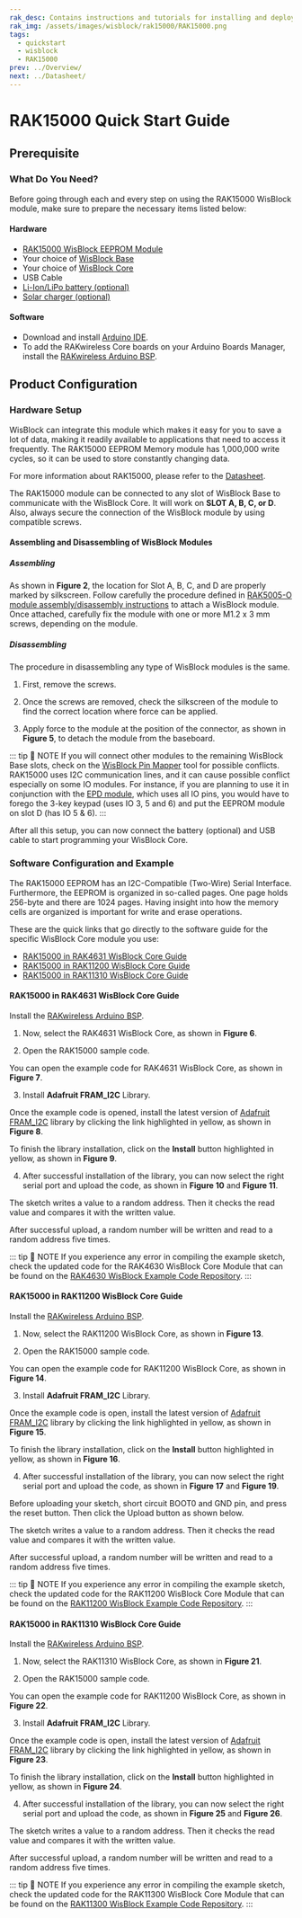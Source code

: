 ```yaml
---
rak_desc: Contains instructions and tutorials for installing and deploying your RAK15000. Instructions are written in a detailed and step-by-step manner for an easier experience in setting up your device. Aside from the hardware configuration, it also contains a software setup that includes detailed example codes that will help you get started.
rak_img: /assets/images/wisblock/rak15000/RAK15000.png
tags:
  - quickstart
  - wisblock
  - RAK15000
prev: ../Overview/
next: ../Datasheet/
---
```


# RAK15000 Quick Start Guide

## Prerequisite

### What Do You Need?

Before going through each and every step on using the RAK15000 WisBlock module, make sure to prepare the necessary items listed below:

#### Hardware

- [RAK15000 WisBlock EEPROM Module](https://store.rakwireless.com/products/wisblock-eeprom-module-rak15000?utm_source=WisBlockRAK15000&utm_medium=Document&utm_campaign=BuyFromStore)
- Your choice of [WisBlock Base](https://store.rakwireless.com/collections/wisblock-base)
- Your choice of [WisBlock Core](https://store.rakwireless.com/collections/wisblock-core)
- USB Cable
- [Li-Ion/LiPo battery (optional)](https://store.rakwireless.com/collections/wisblock-accessory/products/battery-connector-cable?utm_source=BatteryConnector&utm_medium=Document&utm_campaign=BuyFromStore)
- [Solar charger (optional)](https://store.rakwireless.com/collections/wisblock-accessory/products/solar-panel-connector-cable?utm_source=SolarPanelConnector&utm_medium=Document&utm_campaign=BuyFromStore)

#### Software

- Download and install [Arduino IDE](https://www.arduino.cc/en/Main/Software).
- To add the RAKwireless Core boards on your Arduino Boards Manager, install the [RAKwireless Arduino BSP](https://github.com/RAKWireless/RAKwireless-Arduino-BSP-Index).

## Product Configuration

### Hardware Setup

WisBlock can integrate this module which makes it easy for you to save a lot of data, making it readily available to applications that need to access it frequently. The RAK15000 EEPROM Memory module has 1,000,000 write cycles, so it can be used to store constantly changing data.

For more information about RAK15000, please refer to the [Datasheet](../Datasheet/).

The RAK15000 module can be connected to any slot of WisBlock Base to communicate with the WisBlock Core. It will work on **SLOT A, B, C, or D**. Also, always secure the connection of the WisBlock module by using compatible screws.

<rk-img
  src="/assets/images/wisblock/rak15000/quickstart/rak15000_mounting.png"
  width="70%"
  caption="RAK15000 connection to WisBlock Base"
/>

#### Assembling and Disassembling of WisBlock Modules

##### Assembling

As shown in **Figure 2**, the location for Slot A, B, C, and D are properly marked by silkscreen. Follow carefully the procedure defined in [RAK5005-O module assembly/disassembly instructions](https://docs.rakwireless.com/Knowledge-Hub/Learn/RAK5005-O-Baseboard-Installation-Guide/) to attach a WisBlock module. Once attached, carefully fix the module with one or more M1.2 x 3&nbsp;mm screws, depending on the module.

<rk-img
  src="/assets/images/wisblock/rak15000/quickstart/wisblock-sensor-silkscreen.png"
  width="70%"
  caption="Sensor connection to WisBlock Base"
/>

##### Disassembling

The procedure in disassembling any type of WisBlock modules is the same.

1. First, remove the screws.

<rk-img
  src="/assets/images/wisblock/rak15000/quickstart/removing-screws.png"
  width="70%"
  caption="Removing screws from the WisBlock module"
/>

2. Once the screws are removed, check the silkscreen of the module to find the correct location where force can be applied.

<rk-img
  src="/assets/images/wisblock/rak15000/quickstart/detaching-silkscreen.png"
  width="70%"
  caption="Detaching silkscreen on the WisBlock module"
/>

3. Apply force to the module at the position of the connector, as shown in **Figure 5**, to detach the module from the baseboard.

<rk-img
  src="/assets/images/wisblock/rak15000/quickstart/detaching-module.png"
  width="70%"
  caption="Applying even forces on the proper location of a WisBlock module"
/>

::: tip 📝 NOTE
If you will connect other modules to the remaining WisBlock Base slots, check on the [WisBlock Pin Mapper](https://docs.rakwireless.com/Knowledge-Hub/Pin-Mapper/) tool for possible conflicts. RAK15000 uses I2C communication lines, and it can cause possible conflict especially on some IO modules. For instance, if you are planning to use it in conjunction with the [EPD module](https://store.rakwireless.com/products/wisblock-epd-module-rak14000?utm_source=WisBlockRAK14000&utm_medium=Document&utm_campaign=BuyFromStore), which uses all IO pins, you would have to forego the 3-key keypad (uses IO 3, 5 and 6) and put the EEPROM module on slot D (has IO 5 & 6).
:::

After all this setup, you can now connect the battery (optional) and USB cable to start programming your WisBlock Core.

### Software Configuration and Example

The RAK15000 EEPROM has an I2C-Compatible (Two-Wire) Serial Interface. Furthermore, the EEPROM is organized in so-called pages. One page holds 256-byte and there are 1024 pages. Having insight into how the memory cells are organized is important for write and erase operations.

These are the quick links that go directly to the software guide for the specific WisBlock Core module you use:

- [RAK15000 in RAK4631 WisBlock Core Guide](/Product-Categories/WisBlock/RAK15000/Quickstart/#rak15000-in-rak4631-wisblock-core-guide)
- [RAK15000 in RAK11200 WisBlock Core Guide](/Product-Categories/WisBlock/RAK15000/Quickstart/#rak15000-in-rak11200-wisblock-core-guide)
- [RAK15000 in RAK11310 WisBlock Core Guide](/Product-Categories/WisBlock/RAK15000/Quickstart/#rak15000-in-rak11310-wisblock-core-guide)

#### RAK15000 in RAK4631 WisBlock Core Guide

Install the [RAKwireless Arduino BSP](https://github.com/RAKWireless/RAKwireless-Arduino-BSP-Index).

1. Now, select the RAK4631 WisBlock Core, as shown in **Figure 6**.

<rk-img
  src="/assets/images/wisblock/rak15000/quickstart/rak4631_board.png"
  width="100%"
  caption="Selecting RAK4631 as the WisBlock Core"
/>

2. Open the RAK15000 sample code.

You can open the example code for RAK4631 WisBlock Core, as shown in **Figure 7**.

<rk-img
  src="/assets/images/wisblock/rak15000/quickstart/rak4631_rak15000.png"
  width="100%"
  caption="Opening the RAK15000 example code for the RAK4631 WisBlock Core"
/>

3. Install **Adafruit FRAM_I2C** Library.

Once the example code is opened, install the latest version of [Adafruit FRAM_I2C](https://github.com/adafruit/Adafruit_FRAM_I2C) library by clicking the link highlighted in yellow, as shown in **Figure 8**.

<rk-img
  src="/assets/images/wisblock/rak15000/quickstart/rak4631_lib.png"
  width="100%"
  caption="Opening Adafruit EEPROM library"
/>

To finish the library installation, click on the **Install** button highlighted in yellow, as shown in **Figure 9**.
<rk-img
  src="/assets/images/wisblock/rak15000/quickstart/rak4631_adafruit_eeprom.png"
  width="100%"
  caption="Installing the Adafruit EEPROM library"
/>

4. After successful installation of the library, you can now select the right serial port and upload the code, as shown in **Figure 10** and **Figure 11**.

<rk-img
  src="/assets/images/wisblock/rak15000/quickstart/rak4631_select_port.png"
  width="100%"
  caption="Selecting the correct Serial Port"
/>

<rk-img
  src="/assets/images/wisblock/rak15000/quickstart/rak4631_upload.png"
  width="100%"
  caption="Uploading the RAK15000 example code"
/>

The sketch writes a value to a random address. Then it checks the read value and compares it with the written value.

After successful upload, a random number will be written and read to a random address five times.

<rk-img
  src="/assets/images/wisblock/rak15000/quickstart/rak4630_logs.png"
  width="90%"
  caption="RAK15000 example code logs"
/>


::: tip 📝 NOTE
If you experience any error in compiling the example sketch, check the updated code for the RAK4630 WisBlock Core Module that can be found on the [RAK4630 WisBlock Example Code Repository](https://github.com/RAKWireless/WisBlock/tree/master/examples/common/sensors/RAK15000_EEPROM_AT24C02).
:::

#### RAK15000 in RAK11200 WisBlock Core Guide

Install the [RAKwireless Arduino BSP](https://github.com/RAKWireless/RAKwireless-Arduino-BSP-Index).

1. Now, select the RAK11200 WisBlock Core, as shown in **Figure 13**.

<rk-img
  src="/assets/images/wisblock/rak15000/quickstart/rak11200_board.png"
  width="100%"
  caption="Selecting RAK11200 as the WisBlock Core"
/>

2. Open the RAK15000 sample code.

You can open the example code for RAK11200 WisBlock Core, as shown in **Figure 14**.

<rk-img
  src="/assets/images/wisblock/rak15000/quickstart/rak11200_rak15000.png"
  width="100%"
  caption="Opening the RAK15000 example code for the RAK4631 WisBlock Core"
/>

3. Install **Adafruit FRAM_I2C** Library.

Once the example code is open, install the latest version of [Adafruit FRAM_I2C](https://github.com/adafruit/Adafruit_FRAM_I2C) library by clicking the link highlighted in yellow, as shown in **Figure 15**.

<rk-img
  src="/assets/images/wisblock/rak15000/quickstart/rak11200_lib.png"
  width="100%"
  caption="Opening the Adafruit EEPROM library"
/>

To finish the library installation, click on the **Install** button highlighted in yellow, as shown in **Figure 16**.
<rk-img
  src="/assets/images/wisblock/rak15000/quickstart/rak11200_adafruit_eeprom.png"
  width="100%"
  caption="Installing the Adafruit EEPROM library"
/>

4. After successful installation of the library, you can now select the right serial port and upload the code, as shown in **Figure 17** and **Figure 19**.

<rk-img
  src="/assets/images/wisblock/rak15000/quickstart/rak11200_select_port.png"
  width="100%"
  caption="Selecting the correct Serial Port"
/>

Before uploading your sketch, short circuit BOOT0 and GND pin, and press the reset button. Then click the Upload button as shown below.

<rk-img
  src="/assets/images/wisblock/rak11200/quickstart/rak11200-Boot0-for-flashing.png"
  width="50%"
  caption="Force ESP32 Download mode"
/>

<rk-img
  src="/assets/images/wisblock/rak15000/quickstart/rak11200_upload.png"
  width="100%"
  caption="Uploading the RAK15000 example code"
/>

The sketch writes a value to a random address. Then it checks the read value and compares it with the written value.

After successful upload, a random number will be written and read to a random address five times.

<rk-img
  src="/assets/images/wisblock/rak15000/quickstart/rak11200_logs.png"
  width="90%"
  caption="RAK15000 example code logs"
/>

::: tip 📝 NOTE
If you experience any error in compiling the example sketch, check the updated code for the RAK11200 WisBlock Core Module that can be found on the [RAK11200 WisBlock Example Code Repository](https://github.com/RAKWireless/WisBlock/tree/master/examples/common/sensors/RAK15000_EEPROM_AT24C02).
:::


#### RAK15000 in RAK11310 WisBlock Core Guide

Install the [RAKwireless Arduino BSP](https://github.com/RAKWireless/RAKwireless-Arduino-BSP-Index).

1. Now, select the RAK11310 WisBlock Core, as shown in **Figure 21**.

<rk-img
  src="/assets/images/wisblock/rak15000/quickstart/rak11300_board.png"
  width="100%"
  caption="Selecting RAK11310 as the WisBlock Core"
/>

2. Open the RAK15000 sample code.

You can open the example code for RAK11200 WisBlock Core, as shown in **Figure 22**.

<rk-img
  src="/assets/images/wisblock/rak15000/quickstart/rak11300_rak15000.png"
  width="100%"
  caption="Opening the RAK15000 example code for the RAK4631 WisBlock Core"
/>

3. Install **Adafruit FRAM_I2C** Library.

Once the example code is open, install the latest version of [Adafruit FRAM_I2C](https://github.com/adafruit/Adafruit_FRAM_I2C) library by clicking the link highlighted in yellow, as shown in **Figure 23**.

<rk-img
  src="/assets/images/wisblock/rak15000/quickstart/rak11200_adafruit_eeprom.png"
  width="100%"
  caption="Opening the Adafruit EEPROM library"
/>

To finish the library installation, click on the **Install** button highlighted in yellow, as shown in **Figure 24**.
<rk-img
  src="/assets/images/wisblock/rak15000/quickstart/rak11200_lib.png"
  width="100%"
  caption="Installing the Adafruit EEPROM library"
/>

4. After successful installation of the library, you can now select the right serial port and upload the code, as shown in **Figure 25** and **Figure 26**.

<rk-img
  src="/assets/images/wisblock/rak15000/quickstart/rak11300_select_port.png"
  width="100%"
  caption="Selecting the correct Serial Port"
/>

<rk-img
  src="/assets/images/wisblock/rak15000/quickstart/rak11300_upload.png"
  width="100%"
  caption="Uploading the RAK15000 example code"
/>

The sketch writes a value to a random address. Then it checks the read value and compares it with the written value.

After successful upload, a random number will be written and read to a random address five times.

<rk-img
  src="/assets/images/wisblock/rak15000/quickstart/rak11300_logs.png"
  width="90%"
  caption="RAK15000 example code logs"
/>

::: tip 📝 NOTE
If you experience any error in compiling the example sketch, check the updated code for the RAK11300 WisBlock Core Module that can be found on the [RAK11300 WisBlock Example Code Repository](https://github.com/RAKWireless/WisBlock/tree/master/examples/common/sensors/RAK15000_EEPROM_AT24C02).
:::